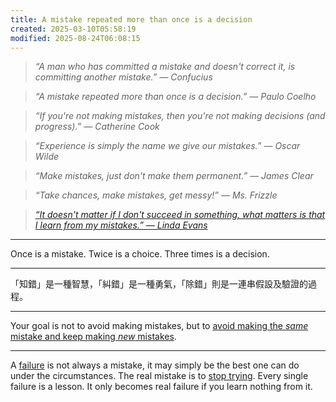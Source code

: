 ```yaml
---
title: A mistake repeated more than once is a decision
created: 2025-03-10T05:58:19
modified: 2025-08-24T06:08:15
---
```


> _“A man who has committed a mistake and doesn't correct it, is committing another mistake.” — Confucius_

> _“A mistake repeated more than once is a decision.” — Paulo Coelho_

> _“If you're not making mistakes, then you're not making decisions (and progress).” — Catherine Cook_

> _“Experience is simply the name we give our mistakes.” — Oscar Wilde_

> _“Make mistakes, just don't make them permanent.” — James Clear_

> _“Take chances, make mistakes, get messy!” — Ms. Frizzle_

> _[“It doesn't matter if I don't succeed in something, what matters is that I learn from my mistakes.” — Linda Evans](https://www.brainyquote.com/authors/linda-evans-quotes)_

---

Once is a mistake. Twice is a choice. Three times is a decision.

---

 「知錯」是一種智慧，「糾錯」是一種勇氣，「除錯」則是一連串假設及驗證的過程。

---

Your goal is not to avoid making mistakes, but to [avoid making the _same_ mistake and keep making _new_ mistakes](https://kk.org/thetechnium/103-bits-of-advice-i-wish-i-had-known/).

---

A [failure](Failing%20forward%20turns%20setbacks%20into%20stepping%20stones.md) is not always a mistake, it may simply be the best one can do under the circumstances. The real mistake is to [stop trying](Fear%20of%20Failure%20and%20Success.md). Every single failure is a lesson. It only becomes real failure if you learn nothing from it.
